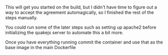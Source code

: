 This will get you started on the build, but I didn't have time to figure out a way to accept the agreement automagically, so I finished the rest of the steps manually.

You could run some of the later steps such as setting up apache2 before initializing the quakejs server to automate this a bit more.

Once you have everything running commit the container and use that as the base image in the main Dockerfile
